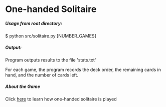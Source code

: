 # One-handed Solitaire
##### Usage from root directory: 
$ python src/solitaire.py [NUMBER_GAMES]

##### Output:
Program outputs results to the file 'stats.txt'

For each game, the program records the deck order, the remaining cards in hand, and the number of cards left.

##### About the Game
Click [here](https://en.wikipedia.org/wiki/One-handed_solitaire) to learn how one-handed solitaire is played

